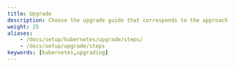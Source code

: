 ```yaml
---
title: Upgrade
description: Choose the upgrade guide that corresponds to the approach you previously used to install Istio.
weight: 25
aliases:
    - /docs/setup/kubernetes/upgrade/steps/
    - /docs/setup/upgrade/steps
keywords: [kubernetes,upgrading]
---
```

